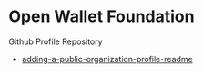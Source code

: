 # Open Wallet Foundation

Github Profile Repository

- [adding-a-public-organization-profile-readme](https://docs.github.com/en/organizations/collaborating-with-groups-in-organizations/customizing-your-organizations-profile#adding-a-public-organization-profile-readme)
